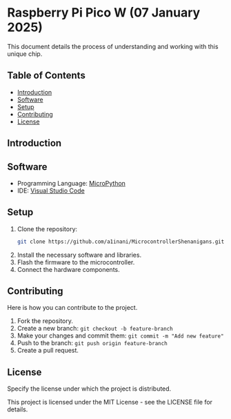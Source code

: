 # Raspberry Pi Pico W (07 January 2025)

This document details the process of understanding and working with this unique chip.

## Table of Contents
- [Introduction](#introduction)
- [Software](#software)
- [Setup](#software)
- [Contributing](#contributing)
- [License](#license)


## Introduction


## Software
- Programming Language: [MicroPython](https://micropython.org/)
- IDE: [Visual Studio Code](https://code.visualstudio.com/)

## Setup
1. Clone the repository:
    ```sh
    git clone https://github.com/a1inani/MicrocontrollerShenanigans.git
    ```
2. Install the necessary software and libraries.
3. Flash the firmware to the microcontroller.
4. Connect the hardware components.

## Contributing
Here is how you can contribute to the project.

1. Fork the repository.
2. Create a new branch:
`git checkout -b feature-branch`
3. Make your changes and commit them:
`git commit -m "Add new feature"`
4. Push to the branch:
`git push origin feature-branch`
5. Create a pull request.

## License
Specify the license under which the project is distributed.

This project is licensed under the MIT License - see the LICENSE file for details.